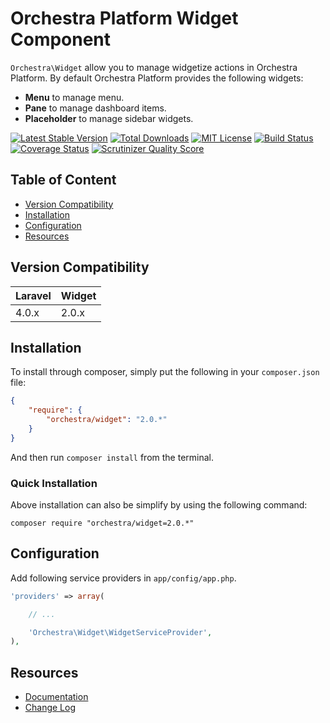 Orchestra Platform Widget Component
==============

`Orchestra\Widget` allow you to manage widgetize actions in Orchestra Platform. By default Orchestra Platform provides the following widgets:

* **Menu** to manage menu.
* **Pane** to manage dashboard items.
* **Placeholder** to manage sidebar widgets.

[![Latest Stable Version](https://img.shields.io/github/release/orchestral/widget.svg?style=flat)](https://packagist.org/packages/orchestra/widget)
[![Total Downloads](https://img.shields.io/packagist/dt/orchestra/widget.svg?style=flat)](https://packagist.org/packages/orchestra/widget)
[![MIT License](https://img.shields.io/packagist/l/orchestra/widget.svg?style=flat)](https://packagist.org/packages/orchestra/widget)
[![Build Status](https://img.shields.io/travis/orchestral/widget/2.0.svg?style=flat)](https://travis-ci.org/orchestral/widget)
[![Coverage Status](https://img.shields.io/coveralls/orchestral/widget/2.0.svg?style=flat)](https://coveralls.io/r/orchestral/widget?branch=2.0)
[![Scrutinizer Quality Score](https://img.shields.io/scrutinizer/g/orchestral/widget/2.0.svg?style=flat)](https://scrutinizer-ci.com/g/orchestral/widget/)

## Table of Content

* [Version Compatibility](#version-compatibility)
* [Installation](#installation)
* [Configuration](#configuration)
* [Resources](#resources)

## Version Compatibility

Laravel    | Widget
:----------|:----------
 4.0.x     | 2.0.x

## Installation

To install through composer, simply put the following in your `composer.json` file:

```json
{
    "require": {
        "orchestra/widget": "2.0.*"
    }
}
```

And then run `composer install` from the terminal.

### Quick Installation

Above installation can also be simplify by using the following command:

    composer require "orchestra/widget=2.0.*"

## Configuration

Add following service providers in `app/config/app.php`.

```php
'providers' => array(

	// ...

	'Orchestra\Widget\WidgetServiceProvider',
),
```

## Resources

* [Documentation](http://orchestraplatform.com/docs/2.0/components/widget)
* [Change Log](http://orchestraplatform.com/docs/2.0/components/widget/changes#v2.0)
